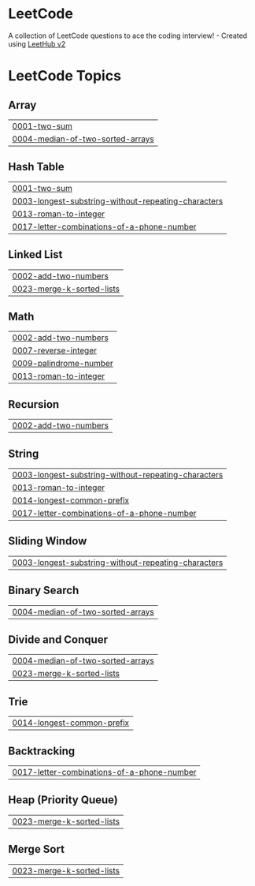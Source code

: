 # LeetCode
A collection of LeetCode questions to ace the coding interview! - Created using [LeetHub v2](https://github.com/arunbhardwaj/LeetHub-2.0)

<!---LeetCode Topics Start-->
# LeetCode Topics
## Array
|  |
| ------- |
| [0001-two-sum](https://github.com/Solrasido55/LeetCode/tree/master/0001-two-sum) |
| [0004-median-of-two-sorted-arrays](https://github.com/Solrasido55/LeetCode/tree/master/0004-median-of-two-sorted-arrays) |
## Hash Table
|  |
| ------- |
| [0001-two-sum](https://github.com/Solrasido55/LeetCode/tree/master/0001-two-sum) |
| [0003-longest-substring-without-repeating-characters](https://github.com/Solrasido55/LeetCode/tree/master/0003-longest-substring-without-repeating-characters) |
| [0013-roman-to-integer](https://github.com/Solrasido55/LeetCode/tree/master/0013-roman-to-integer) |
| [0017-letter-combinations-of-a-phone-number](https://github.com/Solrasido55/LeetCode/tree/master/0017-letter-combinations-of-a-phone-number) |
## Linked List
|  |
| ------- |
| [0002-add-two-numbers](https://github.com/Solrasido55/LeetCode/tree/master/0002-add-two-numbers) |
| [0023-merge-k-sorted-lists](https://github.com/Solrasido55/LeetCode/tree/master/0023-merge-k-sorted-lists) |
## Math
|  |
| ------- |
| [0002-add-two-numbers](https://github.com/Solrasido55/LeetCode/tree/master/0002-add-two-numbers) |
| [0007-reverse-integer](https://github.com/Solrasido55/LeetCode/tree/master/0007-reverse-integer) |
| [0009-palindrome-number](https://github.com/Solrasido55/LeetCode/tree/master/0009-palindrome-number) |
| [0013-roman-to-integer](https://github.com/Solrasido55/LeetCode/tree/master/0013-roman-to-integer) |
## Recursion
|  |
| ------- |
| [0002-add-two-numbers](https://github.com/Solrasido55/LeetCode/tree/master/0002-add-two-numbers) |
## String
|  |
| ------- |
| [0003-longest-substring-without-repeating-characters](https://github.com/Solrasido55/LeetCode/tree/master/0003-longest-substring-without-repeating-characters) |
| [0013-roman-to-integer](https://github.com/Solrasido55/LeetCode/tree/master/0013-roman-to-integer) |
| [0014-longest-common-prefix](https://github.com/Solrasido55/LeetCode/tree/master/0014-longest-common-prefix) |
| [0017-letter-combinations-of-a-phone-number](https://github.com/Solrasido55/LeetCode/tree/master/0017-letter-combinations-of-a-phone-number) |
## Sliding Window
|  |
| ------- |
| [0003-longest-substring-without-repeating-characters](https://github.com/Solrasido55/LeetCode/tree/master/0003-longest-substring-without-repeating-characters) |
## Binary Search
|  |
| ------- |
| [0004-median-of-two-sorted-arrays](https://github.com/Solrasido55/LeetCode/tree/master/0004-median-of-two-sorted-arrays) |
## Divide and Conquer
|  |
| ------- |
| [0004-median-of-two-sorted-arrays](https://github.com/Solrasido55/LeetCode/tree/master/0004-median-of-two-sorted-arrays) |
| [0023-merge-k-sorted-lists](https://github.com/Solrasido55/LeetCode/tree/master/0023-merge-k-sorted-lists) |
## Trie
|  |
| ------- |
| [0014-longest-common-prefix](https://github.com/Solrasido55/LeetCode/tree/master/0014-longest-common-prefix) |
## Backtracking
|  |
| ------- |
| [0017-letter-combinations-of-a-phone-number](https://github.com/Solrasido55/LeetCode/tree/master/0017-letter-combinations-of-a-phone-number) |
## Heap (Priority Queue)
|  |
| ------- |
| [0023-merge-k-sorted-lists](https://github.com/Solrasido55/LeetCode/tree/master/0023-merge-k-sorted-lists) |
## Merge Sort
|  |
| ------- |
| [0023-merge-k-sorted-lists](https://github.com/Solrasido55/LeetCode/tree/master/0023-merge-k-sorted-lists) |
<!---LeetCode Topics End-->